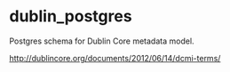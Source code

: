 dublin_postgres
===============

Postgres schema for Dublin Core metadata model.

http://dublincore.org/documents/2012/06/14/dcmi-terms/
